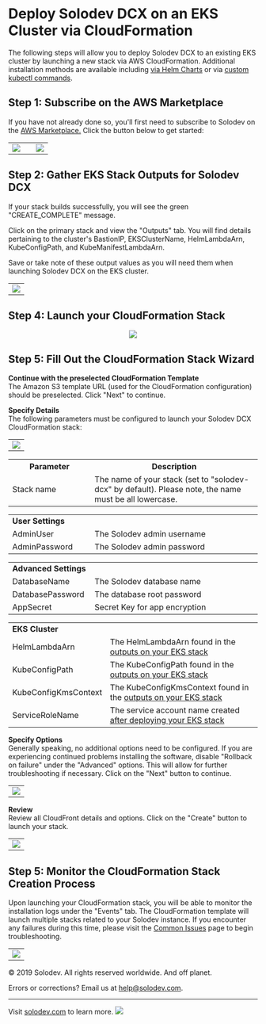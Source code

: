# Deploy Solodev DCX on an EKS Cluster via CloudFormation
The following steps will allow you to deploy Solodev DCX to an existing EKS cluster by launching a new stack via AWS CloudFormation. Additional installation methods are available including <a href="https://github.com/techcto/charts">via Helm Charts</a> or via <a href="deploy-solodev-dcx-kcmd.md">custom kubectl commands</a>.

## Step 1: Subscribe on the AWS Marketplace
If you have not already done so, you'll first need to subscribe to Solodev on the <a href="https://aws.amazon.com/marketplace/pp/B07XV951M6">AWS Marketplace.</a> Click the button below to get started: 
<table>
	<tr>
		<td width="60%"><a href="https://aws.amazon.com/marketplace/pp/B07XV951M6"><img src="https://raw.githubusercontent.com/solodev/aws/master/pages/images/AWS_Marketplace_Logo.jpg" /></a></td>
		<td><a href="https://aws.amazon.com/marketplace/pp/B07XV951M6"><img src="https://raw.githubusercontent.com/solodev/aws/master/pages/images/Subscribe_Large.jpg" /></a></td>
	</tr>
</table>

## Step 2: Gather EKS Stack Outputs for Solodev DCX
If your stack builds successfully, you will see the green "CREATE_COMPLETE" message.

Click on the primary stack and view the "Outputs" tab. You will find details pertaining to the cluster's BastionIP, EKSClusterName, HelmLambdaArn, KubeConfigPath, and KubeManifestLambdaArn. 

Save or take note of these output values as you will need them when launching Solodev DCX on the EKS cluster.

<table>
	<tr>
		<td><img src="https://raw.githubusercontent.com/solodev/AWS-Launch-Pad/master/pages/images/install/outputs-solodev-cms-eks.jpg" /></td>
	</tr>
</table>


## Step 4: Launch your CloudFormation Stack
<p align="center"><a href="https://console.aws.amazon.com/cloudformation/home?region=us-east-1#/stacks/new?stackName=solodev-dcx&templateURL=https://solodev-quickstarts.s3.amazonaws.com/eks/solodev-dcx-aws.yaml"><img src="https://raw.githubusercontent.com/solodev/aws/master/pages/images/launch-btn2.png" /></a></p>

## Step 5: Fill Out the CloudFormation Stack Wizard
<strong>Continue with the preselected CloudFormation Template</strong><br />
The Amazon S3 template URL (used for the CloudFormation configuration) should be preselected. Click "Next" to continue.

<strong>Specify Details</strong><br />
The following parameters must be configured to launch your Solodev DCX CloudFormation stack:

<table>
	<tr>
		<td><img src="https://raw.githubusercontent.com/solodev/AWS-Launch-Pad/master/pages/images/install/parameters-solodev-cms-eks-app.jpg" /></td>
	</tr>
</table>

<table>
	<tr>
		<th width="33%"><strong>Parameter</strong></th>
		<th width="600px"><strong>Description</strong></th>
	</tr>
	<tr>
		<td>Stack name</td>
		<td>The name of your stack (set to "solodev-dcx" by default). Please note, the name must be all lowercase.</td>
	</tr>
</table>

<table>
	<tr>
		<td colspan="2"><strong>User Settings</strong></td>
	</tr>
	<tr>
		<td width="33%">AdminUser</td>
		<td width="600px">The Solodev admin username</td>
	</tr>
	<tr>
		<td>AdminPassword</td>
		<td>The Solodev admin password</td>
	</tr>
</table>

<table>
	<tr>
		<td colspan="2"><strong>Advanced Settings</strong></td>
	<tr>
		<td width="33%">DatabaseName</td>
		<td width="600px">The Solodev database name</td>
	</tr>
	<tr>
		<td>DatabasePassword</td>
		<td>The database root password</td>
	</tr>
	<tr>
		<td>AppSecret</td>
		<td>Secret Key for app encryption</td>
	</tr>          
</table>

<table>
	<tr>
		<td colspan="2"><strong>EKS Cluster</strong></td>
	<tr>
		<td width="33%">HelmLambdaArn</td>
		<td width="600px">The HelmLambdaArn found in the <a href="deploy-eks.md">outputs on your EKS stack</a></td>
	</tr>
	<tr>
		<td>KubeConfigPath</td>
		<td>The KubeConfigPath found in the <a href="deploy-eks.md">outputs on your EKS stack</td>
	</tr> 
	<tr>
		<td>KubeConfigKmsContext</td>
		<td>The KubeConfigKmsContext found in the <a href="deploy-eks.md">outputs on your EKS stack</td>
	</tr>
	<tr>
		<td>ServiceRoleName</td>
		<td>The service account name created <a href="deploy-eks.md#step-5-download-and-configure-kcmdsh">after deploying your EKS stack</a></td>
	</tr>  	       
</table>

<strong>Specify Options</strong><br />
Generally speaking, no additional options need to be configured. If you are experiencing continued problems installing the software, disable "Rollback on failure" under the "Advanced" options. This will allow for further troubleshooting if necessary. Click on the "Next" button to continue.

<table>
	<tr>
		<td><img src="https://raw.githubusercontent.com/solodev/AWS-Launch-Pad/master/pages/images/install/options-solodev-cms-eks-app.jpg" /></td>
	</tr>
</table>

<strong>Review</strong><br />
Review all CloudFront details and options. Click on the "Create" button to launch your stack.

<table>
	<tr>
		<td><img src="https://raw.githubusercontent.com/solodev/AWS-Launch-Pad/master/pages/images/install/review-solodev-cms-eks-app.jpg" /></td>
	</tr>
</table>

## Step 5: Monitor the CloudFormation Stack Creation Process
Upon launching your CloudFormation stack, you will be able to monitor the installation logs under the "Events" tab. The CloudFormation template will launch multiple stacks related to your Solodev instance. If you encounter any failures during this time, please visit the <a href="https://github.com/solodev/AWS-Launch-Pad/wiki/Common-Issues">Common Issues</a> page to begin troubleshooting.

<table>
	<tr>
		<td><img src="https://raw.githubusercontent.com/solodev/AWS-Launch-Pad/master/pages/images/install/monitor-solodev-cms-eks-app.jpg" /></td>
	</tr>
</table>

© 2019 Solodev. All rights reserved worldwide. And off planet. 

Errors or corrections? Email us at help@solodev.com.

---
Visit [solodev.com](https://www.solodev.com/) to learn more. <img src="https://www.google-analytics.com/collect?v=1&tid=UA-3849724-1&cid=1&t=event&ec=github_aws&ea=main&cs=github&cm=github&cn=github_aws" />
